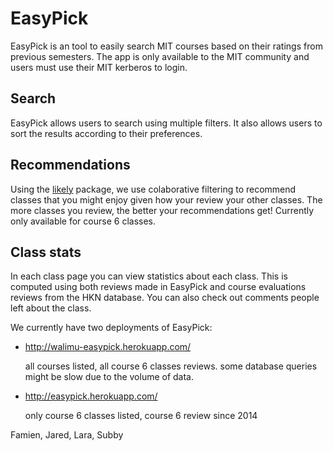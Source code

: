 # EasyPick

EasyPick is an tool to easily search MIT courses based on their ratings from  previous semesters. The app is only available to the MIT community and users  must use their MIT kerberos to login.

## Search
EasyPick allows users to search using multiple filters. It also allows users to sort the results according to their preferences.

## Recommendations
Using the [likely](url=https://www.npmjs.com/package/likely) package, we use colaborative filtering to recommend classes that you might enjoy given how your review your other classes. The more classes you review, the better your recommendations get! Currently only available for course 6 classes.

## Class stats
In each class page you can view statistics about each class. This is computed using both reviews made in EasyPick and course evaluations reviews from the HKN database. You can also check out comments people left about the class.

We currently have two deployments of EasyPick:
- http://walimu-easypick.herokuapp.com/

    all courses listed, all course 6 classes reviews. some database queries might be slow due to the volume of data.

- http://easypick.herokuapp.com/

    only course 6 classes listed, course 6 review since 2014


Famien, Jared, Lara, Subby